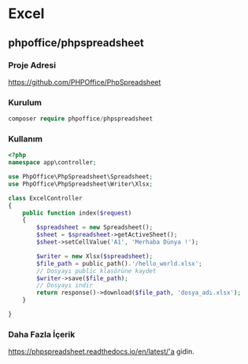 # Excel

## phpoffice/phpspreadsheet

### Proje Adresi

https://github.com/PHPOffice/PhpSpreadsheet
  
### Kurulum
 
  ```php
  composer require phpoffice/phpspreadsheet
  ```
  
### Kullanım

```php
<?php
namespace app\controller;

use PhpOffice\PhpSpreadsheet\Spreadsheet;
use PhpOffice\PhpSpreadsheet\Writer\Xlsx;

class ExcelController
{
    public function index($request)
    {
        $spreadsheet = new Spreadsheet();
        $sheet = $spreadsheet->getActiveSheet();
        $sheet->setCellValue('A1', 'Merhaba Dünya !');

        $writer = new Xlsx($spreadsheet);
        $file_path = public_path().'/hello_world.xlsx';
        // Dosyayı public klasörüne kaydet
        $writer->save($file_path);
        // Dosyayı indir
        return response()->download($file_path, 'dosya_adı.xlsx');
    }

}
```
  
### Daha Fazla İçerik

https://phpspreadsheet.readthedocs.io/en/latest/'a gidin.
